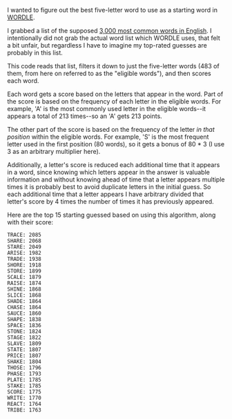 I wanted to figure out the best five-letter word to use as a starting word in [WORDLE](https://www.powerlanguage.co.uk/wordle/).

I grabbed a list of the supposed [3,000 most common words in English](https://www.ef.edu/english-resources/english-vocabulary/top-3000-words/). I intentionally did not grab the actual word list which WORDLE uses, that felt a bit unfair, but regardless I have to imagine my top-rated guesses are probably in this list.

This code reads that list, filters it down to just the five-letter words (483 of them, from here on referred to as the "eligible words"), and then scores each word.

Each word gets a score based on the letters that appear in the word. Part of the score is based on the frequency of each letter in the eligible words. For example, 'A' is the most commonly used letter in the eligible words--it appears a total of 213 times--so an 'A' gets 213 points. 

The other part of the score is based on the frequency of the letter _in that position_ within the eligible words. For example, 'S' is the most frequent letter used in the first position (80 words), so it gets a bonus of 80 * 3 (I use 3 as an arbitrary multiplier here).

Additionally, a letter's score is reduced each additional time that it appears in a word, since knowing which letters appear in the answer is valuable information and without knowing ahead of time that a letter appears multiple times it is probably best to avoid duplicate letters in the initial guess. So each additional time that a letter appears I have arbitrary divided that letter's score by 4 times the number of times it has previously appeared. 

Here are the top 15 starting guessed based on using this algorithm, along with their score:

    TRACE: 2085
    SHARE: 2068
    STARE: 2049
    ARISE: 1982
    TRADE: 1938
    SHORE: 1918
    STORE: 1899
    SCALE: 1879
    RAISE: 1874
    SHINE: 1868
    SLICE: 1868
    SHADE: 1864
    CHASE: 1864
    SAUCE: 1860
    SHAPE: 1838
    SPACE: 1836
    STONE: 1824
    STAGE: 1822
    SLAVE: 1809
    STATE: 1807
    PRICE: 1807
    SHAKE: 1804
    THOSE: 1796
    PHASE: 1793
    PLATE: 1785
    STAKE: 1785
    SCORE: 1775
    WRITE: 1770
    REACT: 1764
    TRIBE: 1763